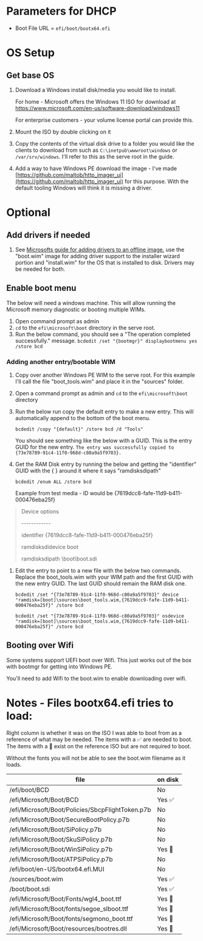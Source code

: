 # Parameters for DHCP
 - Boot File URL = `efi/boot/bootx64.efi`

# OS Setup
## Get base OS
1. Download a Windows install disk/media you would like to install.

    For home - Microsoft offers the Windows 11 ISO for download at https://www.microsoft.com/en-us/software-download/windows11

    For enterprise customers - your volume license portal can provide this.
2. Mount the ISO by double clicking on it
3. Copy the contents of the virtual disk drive to a folder you would like the clients to download from such as `C:\inetpub\wwwroot\windows` or  `/var/srv/windows`. I'll refer to this as the serve root in the guide.
4. Add a way to have Windows PE download the image - I've made [https://github.com/maltob/http_imager_ui](https://github.com/maltob/http_imager_ui) for this purpose. With the default tooling Windows will think it is missing a driver.

# Optional
## Add drivers if needed
1. See [Microsofts guide for adding drivers to an offline image.](https://learn.microsoft.com/en-us/windows-hardware/manufacture/desktop/add-and-remove-drivers-to-an-offline-windows-image?view=windows-11#add-driver-packages-to-an-offline-windows-image) use the "boot.wim" image for adding driver support to the installer wizard portion and "install.wim" for the OS that is installed to disk. Drivers may be needed for both.



## Enable boot menu
The below will need a windows machine. This will allow running the Microsoft memory diagnostic or booting multiple WIMs.
1. Open command prompt as admin
1. `cd` to the `efi\microsoft\boot` directory in the serve root.
1. Run the below command, you should see a "The operation completed successfully." message.
`bcdedit /set "{bootmgr}" displaybootmenu yes /store bcd`

### Adding another entry/bootable WIM
1. Copy over another Windows PE WIM to the serve root. For this example I'll call the file "boot_tools.wim" and place it in the "sources" folder.

1. Open a command prompt as admin and `cd` to the `efi\microsoft\boot` directory

1. Run the below run copy the default entry to make a new entry. This will automatically append to the bottom of the boot menu. 

    `bcdedit /copy "{default}" /store bcd /d "Tools"`

    You should see something like the below with a GUID. This is the entry GUID for the new entry.
    `The entry was successfully copied to {73e78789-91c4-11f0-968d-c80a9a5f9703}.`

1. Get the RAM Disk entry by running the below and getting the "identifier" GUID with the { } around it where it says "ramdisksdipath"

    `bcdedit /enum ALL /store bcd`

    Example from test media - ID would be {7619dcc8-fafe-11d9-b411-000476eba25f}

>    Device options
>
> \------------
>
>   identifier              {7619dcc8-fafe-11d9-b411-000476eba25f}
>
>    ramdisksdidevice        boot
>
>    ramdisksdipath          \boot\boot.sdi
    
1. Edit the entry to point to a new file with the below two commands. Replace the boot_tools.wim with your WIM path and the first GUID with the new entry GUID. The last GUID should remain the RAM disk one.

    `bcdedit /set "{73e78789-91c4-11f0-968d-c80a9a5f9703}" device "ramdisk=[boot]\sources\boot_tools.wim,{7619dcc9-fafe-11d9-b411-000476eba25f}" /store bcd`

    `bcdedit /set "{73e78789-91c4-11f0-968d-c80a9a5f9703}" osdevice "ramdisk=[boot]\sources\boot_tools.wim,{7619dcc9-fafe-11d9-b411-000476eba25f}" /store bcd`




## Booting over Wifi
Some systems support UEFI boot over Wifi. This just works out of the box with bootmgr for getting into Windows PE. 

You'll need to add Wifi to the boot.wim to enable downloading over wifi.

# Notes - Files bootx64.efi tries to load:
Right column is whether it was on the ISO I was able to boot from as a reference of what may be needed. The items with a ✅ are needed to boot. The items with a 🔵 exist on the reference ISO but are not required to boot.

Without the fonts you will not be able to see the boot.wim filename as it loads.

| file | on disk |
| -- | -- |
| /efi/boot/BCD | No |
| /efi/Microsoft/Boot/BCD | Yes ✅ |
| /efi/Microsoft/Boot/Policies/SbcpFlightToken.p7b | No |
| /efi/Microsoft/Boot/SecureBootPolicy.p7b | No |
| /efi/Microsoft/Boot/SiPolicy.p7b | No |
| /efi/Microsoft/Boot/SkuSiPolicy.p7b | No |
| /efi/Microsoft/Boot/WinSiPolicy.p7b | Yes 🔵|
| /efi/Microsoft/Boot/ATPSiPolicy.p7b | No |
| /efi/boot/en-US/bootx64.efi.MUI | No |
| /sources/boot.wim | Yes ✅ |
| /boot/boot.sdi | Yes ✅ |
| /efi/Microsoft/Boot/Fonts/wgl4_boot.ttf | Yes 🔵 |
| /efi/Microsoft/Boot/fonts/segoe_slboot.ttf | Yes 🔵 |
| /efi/Microsoft/Boot/fonts/segmono_boot.ttf | Yes 🔵 |
| /efi/Microsoft/Boot/resources/bootres.dll | Yes 🔵 |